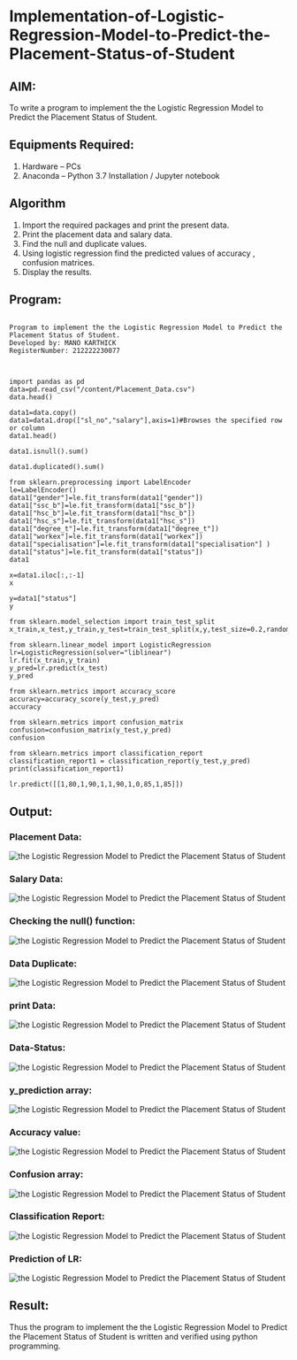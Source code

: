 # Implementation-of-Logistic-Regression-Model-to-Predict-the-Placement-Status-of-Student

## AIM:
To write a program to implement the the Logistic Regression Model to Predict the Placement Status of Student.

## Equipments Required:
1. Hardware – PCs
2. Anaconda – Python 3.7 Installation / Jupyter notebook

## Algorithm
1. Import the required packages and print the present data.
2. Print the placement data and salary data.
3. Find the null and duplicate values.
4. Using logistic regression find the predicted values of   accuracy , confusion matrices.
5. Display the results.
  


## Program:
```

Program to implement the the Logistic Regression Model to Predict the Placement Status of Student.
Developed by: MANO KARTHICK
RegisterNumber: 212222230077



import pandas as pd
data=pd.read_csv("/content/Placement_Data.csv")
data.head()

data1=data.copy()
data1=data1.drop(["sl_no","salary"],axis=1)#Browses the specified row or column
data1.head()

data1.isnull().sum()

data1.duplicated().sum()

from sklearn.preprocessing import LabelEncoder
le=LabelEncoder()
data1["gender"]=le.fit_transform(data1["gender"])
data1["ssc_b"]=le.fit_transform(data1["ssc_b"])
data1["hsc_b"]=le.fit_transform(data1["hsc_b"])
data1["hsc_s"]=le.fit_transform(data1["hsc_s"])
data1["degree_t"]=le.fit_transform(data1["degree_t"])
data1["workex"]=le.fit_transform(data1["workex"])
data1["specialisation"]=le.fit_transform(data1["specialisation"] )     
data1["status"]=le.fit_transform(data1["status"])       
data1 

x=data1.iloc[:,:-1]
x

y=data1["status"]
y

from sklearn.model_selection import train_test_split
x_train,x_test,y_train,y_test=train_test_split(x,y,test_size=0.2,random_state=0)

from sklearn.linear_model import LogisticRegression
lr=LogisticRegression(solver="liblinear")
lr.fit(x_train,y_train)
y_pred=lr.predict(x_test)
y_pred

from sklearn.metrics import accuracy_score
accuracy=accuracy_score(y_test,y_pred)
accuracy

from sklearn.metrics import confusion_matrix
confusion=confusion_matrix(y_test,y_pred)
confusion

from sklearn.metrics import classification_report
classification_report1 = classification_report(y_test,y_pred)
print(classification_report1)

lr.predict([[1,80,1,90,1,1,90,1,0,85,1,85]])
```

## Output:

### Placement Data:
![the Logistic Regression Model to Predict the Placement Status of Student](ml401.png)

### Salary Data:
![the Logistic Regression Model to Predict the Placement Status of Student](ml402.png)

### Checking the null() function:
![the Logistic Regression Model to Predict the Placement Status of Student](ml403.png)

### Data Duplicate: 
![the Logistic Regression Model to Predict the Placement Status of Student](ml404.png)

### print Data:
![the Logistic Regression Model to Predict the Placement Status of Student](ml405.png)

### Data-Status:
![the Logistic Regression Model to Predict the Placement Status of Student](ml406.png)

### y_prediction  array:
![the Logistic Regression Model to Predict the Placement Status of Student](ml407.png)

### Accuracy value:
![the Logistic Regression Model to Predict the Placement Status of Student](ml408.png)

### Confusion array:
![the Logistic Regression Model to Predict the Placement Status of Student](ml409.png)

### Classification Report:
![the Logistic Regression Model to Predict the Placement Status of Student](ml410.png)

### Prediction of LR:
![the Logistic Regression Model to Predict the Placement Status of Student](ml411.png)

## Result:
Thus the program to implement the the Logistic Regression Model to Predict the Placement Status of Student is written and verified using python programming.
